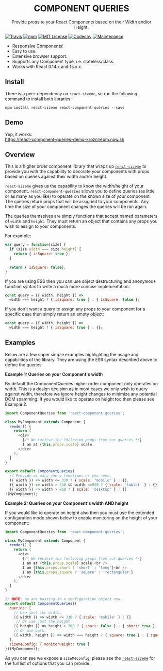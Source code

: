 <p align='center'>
  <h1 align='center'>COMPONENT QUERIES</h1>
  <p align='center'>Provide props to your React Components based on their Width and/or Height.</p>
</p>

[![Travis](https://img.shields.io/travis/ctrlplusb/react-component-queries.svg?style=flat-square)](https://travis-ci.org/ctrlplusb/react-component-queries)
[![npm](https://img.shields.io/npm/v/react-component-queries.svg?style=flat-square)](http://npm.im/react-component-queries)
[![MIT License](https://img.shields.io/npm/l/react-component-queries.svg?style=flat-square)](http://opensource.org/licenses/MIT)
[![Codecov](https://img.shields.io/codecov/c/github/ctrlplusb/react-component-queries.svg?style=flat-square)](https://codecov.io/github/ctrlplusb/react-component-queries)
[![Maintenance](https://img.shields.io/maintenance/yes/2016.svg?style=flat-square)]()

* Responsive Components!
* Easy to use.
* Extensive browser support.
* Supports any Component type, i.e. stateless/class.
* Works with React 0.14.x and 15.x.x.

## Install

There is a peer-dependency on `react-sizeme`, so run the following command to install both libraries:

```
npm install react-sizeme react-component-queries --save
```

## Demo

Yep, it works:<br />
https://react-component-queries-demo-kroznlrebm.now.sh

## Overview

This is a higher order component library that wraps up [`react-sizeme`](https://github.com/ctrlplusb/react-sizeme) to provide you with the capability to decorate your components with props based on queries against their width and/or height.

`react-sizeme` gives us the capability to know the width/height of your component.  `react-component-queries` allows you to define queries (as little or as many as you like) to operate on the known size of your component.  The queries return props that will be assigned to your components.  Any time the size of your component changes the queries will be run again.

The queries themselves are simply functions that accept named parameters of `width` and `height`. They must return an object that contains any props you wish to assign to your components.

For example:

```javascript
var query = function(size) {
  if (size.width === size.height) {
    return { isSquare: true };
  }
  
  return { isSquare: false};
}
```

If you are using ES6 then you can use object destructuring and anonymous function syntax to write a much more concise implementation:

```javascript
const query = ({ width, height }) => 
  width === height ? { isSquare: true } : { isSquare: false };
``` 

If you don't want a query to assign any props to your component for a specific case then simply return an empty object:

```javascript
const query = ({ width, height }) =>
  width === height ? { isSquare: true } : {};
```

## Examples 

Below are a few super simple examples highlighting the usage and capabilities of the library. They are using the ES6 syntax described above to define the queries.

__Example 1: Queries on your Component's width__

By default the ComponentQueries higher order component only operates on width. This is a design decision as in most cases we only wish to query against width, therefore we ignore height changes to minimize any potential DOM spamming.  If you would like to operate on height too then please see Example 2.

```javascript
import ComponentQueries from 'react-component-queries';

class MyComponent extends Component {
  render() {
    return (
      <div>
        {/* We recieve the following props from our queries */}
        I am at {this.props.scale} scale.
      </div>
    );
  }
}

export default ComponentQueries(
  // Provide as many query functions as you need.
  ({ width }) => width <= 330 ? { scale: 'mobile' } : {},
  ({ width }) => width > 330 && width <=960 ? { scale: 'tablet' } : {},
  ({ width }) => width > 960 ? { scale: 'desktop' } : {}
)(MyComponent);
```

__Example 2: Queries on your Component's width AND height__

If you would like to operate on height also then you must use the extended configuration mode shown below to enable monitoring on the height of your component:

```javascript
import ComponentQueries from 'react-component-queries';

class MyComponent extends Component {
  render() {
    return (
      <div>
        {/* We recieve the following props from our queries */}
        I am at {this.props.scale} scale.<br />
        I am {this.props.short ? 'short' : 'long'}<br />
        I am {this.props.square ? 'square' : 'rectangular'}
      </div>
    );
  }
}

// NOTE: We are passing in a configuration object now.
export default ComponentQueries({
  queries: [
    // Use just the width.
    ({ width }) => width <= 330 ? { scale: 'mobile' } : {}
     // Or use just the height.
    ({ height }) => height > 200 ? { short: false } : { short: true },
    // Or use both.
    ({ width, height }) => width === height ? { square: true } : { square: false },
  ],
  sizeMeConfig: { monitorHeight: true }
})(MyComponent);
```

As you can see we expose a `sizeMeConfig`, please see the [`react-sizeme`](https://github.com/ctrlplusb/react-sizeme) for the full list of options that you can provide.
